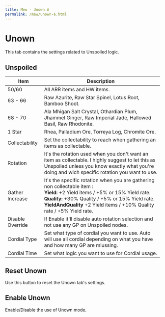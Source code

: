 ```yaml
---
title: Mew - Unown A
permalink: /mew/unown-a.html
---
```


# Unown
This tab contains the settings related to Unspoiled logic.

## Unspoiled

| Item | Description |
|------------------|-------------------------------------------------------------------------------------------------------------------------------------------------------------------------------------------------------------------------------------------------------------------|
| 50/60            | All ARR items and HW items.                                                                                                                                                                                                                                       |
| 63 - 66          | Raw Azurite, Raw Star Spinel, Lotus Root, Bamboo Shoot.                                                                                                                                                                                                           |
| 68 - 70          | Ala Mhigan Salt Crystal, Othardian Plum, Jhammel Ginger, Raw Imperial Jade, Hallowed Basil, Raw Rhodonite.                                                                                                                                                                                 |
| 1 Star           | Rhea, Palladium Ore, Torreya Log, Chromite Ore.                                                                                                                                                                                                                   |
| Collectability   | Set the collectability to reach when gathering an items as collectable.                                                                                                                                                                                           |
| Rotation         | It's the rotation used when you don't want an item as collectable. I highly suggest to let this as Unspoiled unless you know exactly what you're doing and wich specific rotation you want to use.                                                                |
| Gather Increase  | It's the specific rotation when you are gathering non collectable item : <br>**Yield:** +2 Yield items / +5% or 15% Yield rate.<br>**Quality:** +30% Quality / +5% or 15% Yield rate.<br>**YieldAndQuality** +2 Yield items / +10% Quality rate / +5% Yield rate. |
| Disable Override | If Enable it'll disable auto rotation selection and not use any GP on Unspoiled nodes.                                                                                                                                                                            |
| Cordial Type     | Set what type of cordial you want to use. Auto will use all cordial depending on what you have and how many GP are miussing.                                                                                                                                       |
| Cordial Time     | Set what logic you want to use for Cordial usage.                                                                                                                                                                                                                 |

## Reset Unown
Use this button to reset the Unown tab's settings.

## Enable Unown
Enable/Disable the use of Unown mode.